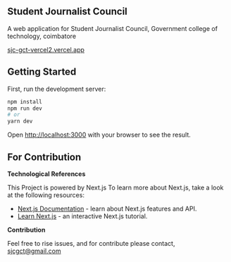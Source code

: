 
## Student Journalist Council


A web application for Student Journalist Council, Government college of technology, coimbatore

[sjc-gct-vercel2.vercel.app](https://sjc-gct-vercel2.vercel.app/ "https://sjc-gct-vercel2.vercel.app")
## Getting Started

First, run the development server:

```bash
npm install
npm run dev
# or
yarn dev
```

Open [http://localhost:3000](http://localhost:3000) with your browser to see the result.

## For Contribution
**Technological References**

This Project is powered by Next.js
To learn more about Next.js, take a look at the following resources:

- [Next.js Documentation](https://nextjs.org/docs) - learn about Next.js features and API.
- [Learn Next.js](https://nextjs.org/learn) - an interactive Next.js tutorial.

**Contribution**

  Feel free to rise issues, and for contribute please contact, sjcgct@gmail.com
